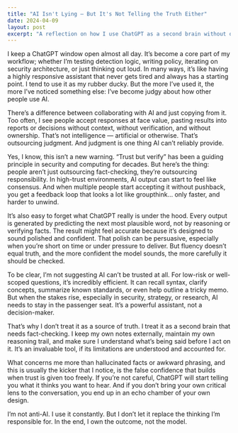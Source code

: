 ```yaml
---
title: "AI Isn't Lying — But It's Not Telling the Truth Either"
date: 2024-04-09
layout: post
excerpt: "A reflection on how I use ChatGPT as a second brain without outsourcing responsibility—and why overconfidence in AI output is more dangerous than it seems."
---
```


I keep a ChatGPT window open almost all day. It’s become a core part of my workflow; whether I’m testing detection logic, writing policy, iterating on security architecture, or just thinking out loud. In many ways, it’s like having a highly responsive assistant that never gets tired and always has a starting point. I tend to use it as my rubber ducky. But the more I’ve used it, the more I’ve noticed something else: I’ve become judgy about how other people use AI.

There’s a difference between collaborating with AI and just copying from it. Too often, I see people accept responses at face value, pasting results into reports or decisions without context, without verification, and without ownership. That’s not intelligence — artificial or otherwise. That’s outsourcing judgment. And judgment is one thing AI can’t reliably provide.

Yes, I know, this isn’t a new warning. “Trust but verify” has been a guiding principle in security and computing for decades. But here’s the thing: people aren’t just outsourcing fact-checking, they’re outsourcing responsibility. In high-trust environments, AI output can start to feel like consensus. And when multiple people start accepting it without pushback, you get a feedback loop that looks a lot like groupthink… only faster, and harder to unwind.

It’s also easy to forget what ChatGPT really is under the hood. Every output is generated by predicting the next most plausible word, not by reasoning or verifying facts. The result might feel accurate because it’s designed to sound polished and confident. That polish can be persuasive, especially when you’re short on time or under pressure to deliver. But fluency doesn’t equal truth, and the more confident the model sounds, the more carefully it should be checked.

To be clear, I’m not suggesting AI can’t be trusted at all. For low-risk or well-scoped questions, it’s incredibly efficient. It can recall syntax, clarify concepts, summarize known standards, or even help outline a tricky memo. But when the stakes rise, especially in security, strategy, or research, AI needs to stay in the passenger seat. It’s a powerful assistant, not a decision-maker.

That’s why I don’t treat it as a source of truth. I treat it as a second brain that needs fact-checking. I keep my own notes externally, maintain my own reasoning trail, and make sure I understand what’s being said before I act on it. It’s an invaluable tool, if its limitations are understood and accounted for.

What concerns me more than hallucinated facts or awkward phrasing, and this is usually the kicker that I notice, is the false confidence that builds when trust is given too freely. If you’re not careful, ChatGPT will start telling you what it thinks you want to hear. And if you don’t bring your own critical lens to the conversation, you end up in an echo chamber of your own design.

I’m not anti-AI. I use it constantly. But I don’t let it replace the thinking I’m responsible for. In the end, I own the outcome, not the model.
